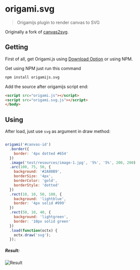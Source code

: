 # origami.svg

> Origamijs plugin to render canvas to SVG

Originally a fork of [canvas2svg](https://github.com/gliffy/canvas2svg).

## Getting

First of all, get Origami.js using [Download Option](https://github.com/raphamorim/origami.js/archive/master.zip) or using NPM.

Get using NPM just run this command

```sh
npm install origamijs.svg
```

Add the source after origamijs script end:

```html
<script src="origami.js"></script>
<script src="origami.svg.js"></script>
</body>
```

## Using

After load, just use `svg` as argument in draw method:

```javascript

origami('#canvas-id')
  .border({
    border: '4px dotted #654'
  })
  .image('test/resources/image-1.jpg', '5%', '5%', 200, 200)
  .arc(100, 75, 50, {
    background: '#2A80B9',
    borderSize: '4px',
    borderColor: 'gold',
    borderStyle: 'dotted'
  })
  .rect(10, 10, 50, 100, {
    background: 'lightblue',
    border: '4px solid #999'
  })
  .rect(50, 10, 40, {
    background: 'lightgreen',
    border: '10px solid green'
  })
  .load(function(octx) {
    octx.draw('svg');
  });

```

##### Result:

![Result](https://raw.githubusercontent.com/origamijs/origami.svg/master/examples/result.jpg)
